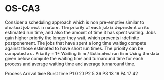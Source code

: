 # OS-CA3
Consider a scheduling approach which is non pre-emptive similar to shortest job next in nature. The priority of each job is dependent on its estimated run time, and also the amount of time it has spent waiting. Jobs gain higher priority the longer they wait, which prevents indefinite postponement. The jobs that have spent a long time waiting compete against those estimated to have short run times. The priority can be computed as :
Priority = 1+ Waiting time / Estimated run time
Using the data given below compute the waiting time and turnaround time for each process and average waiting time and average turnaround time.

Process	 Arrival time  Burst time
  P1	        0	          20
  P2	        5	          36
  P3	        13	        19
  P4	        17	        42

